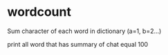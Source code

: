 # wordcount
Sum character of each word in dictionary (a=1, b=2...)

print all word that has summary of chat equal 100 
